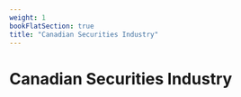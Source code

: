 ```yaml
---
weight: 1
bookFlatSection: true
title: "Canadian Securities Industry"
---
```


# Canadian Securities Industry

